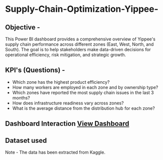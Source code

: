 # Supply-Chain-Optimization-Yippee-
## Objective - 
This Power BI dashboard provides a comprehensive overview of Yippee's supply chain performance across different zones (East, West, North, and South). The goal is to help stakeholders make data-driven decisions for operational efficiency, risk mitigation, and strategic growth.
## KPI's (Questions) -
- Which zone has the highest product efficiency?
- How many workers are employed in each zone and by ownership type?
- Which zones have reported the most supply chain issues in the last 3 months?
- How does infrastructure readiness vary across zones?
- What is the average distance from the distribution hub for each zone?
## Dashboard Interaction <a href="https://github.com/Aakriti-Arora12/Supply-Chain-Optimization-Yippee-/commit/ed08c1da116a2ef1af19ade1ca548bc36c2d0faf">View Dashboard</a>
## Dataset used 
Note - The data has been extracted from Kaggle.
